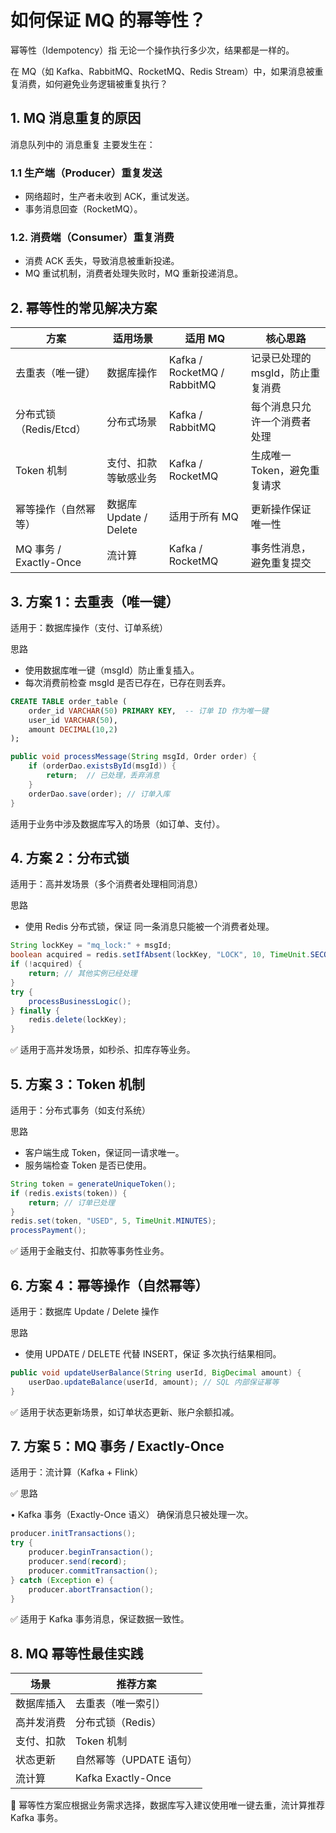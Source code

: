 # 如何保证 MQ 的幂等性？

幂等性（Idempotency）指 无论一个操作执行多少次，结果都是一样的。

在 MQ（如 Kafka、RabbitMQ、RocketMQ、Redis Stream）中，如果消息被重复消费，如何避免业务逻辑被重复执行？

## 1. MQ 消息重复的原因

消息队列中的 消息重复 主要发生在：

### 1.1 生产端（Producer）重复发送

* 网络超时，生产者未收到 ACK，重试发送。
* 事务消息回查（RocketMQ）。

### 1.2. 消费端（Consumer）重复消费

* 消费 ACK 丢失，导致消息被重新投递。
* MQ 重试机制，消费者处理失败时，MQ 重新投递消息。

## 2. 幂等性的常见解决方案

| 方案                   | 适用场景                | 适用 MQ                       | 核心思路                |
| -------------------- | ------------------- | --------------------------- | ------------------- |
| 去重表（唯一键）             | 数据库操作               | Kafka / RocketMQ / RabbitMQ | 记录已处理的 msgId，防止重复消费 |
| 分布式锁（Redis/Etcd）     | 分布式场景               | Kafka / RabbitMQ            | 每个消息只允许一个消费者处理      |
| Token 机制             | 支付、扣款等敏感业务          | Kafka / RocketMQ            | 生成唯一 Token，避免重复请求   |
| 幂等操作（自然幂等）           | 数据库 Update / Delete | 适用于所有 MQ                    | 更新操作保证唯一性           |
| MQ 事务 / Exactly-Once | 流计算                 | Kafka / RocketMQ            | 事务性消息，避免重复提交        |

## 3. 方案 1：去重表（唯一键）

适用于：数据库操作（支付、订单系统）

思路

* 使用数据库唯一键（msgId）防止重复插入。
* 每次消费前检查 msgId 是否已存在，已存在则丢弃。

```sql
CREATE TABLE order_table (
    order_id VARCHAR(50) PRIMARY KEY,  -- 订单 ID 作为唯一键
    user_id VARCHAR(50),
    amount DECIMAL(10,2)
);
```

```java
public void processMessage(String msgId, Order order) {
    if (orderDao.existsById(msgId)) {
        return;  // 已处理，丢弃消息
    }
    orderDao.save(order); // 订单入库
}
```

适用于业务中涉及数据库写入的场景（如订单、支付）。

## 4. 方案 2：分布式锁

适用于：高并发场景（多个消费者处理相同消息）

思路

* 使用 Redis 分布式锁，保证 同一条消息只能被一个消费者处理。

```java
String lockKey = "mq_lock:" + msgId;
boolean acquired = redis.setIfAbsent(lockKey, "LOCK", 10, TimeUnit.SECONDS);
if (!acquired) {
    return; // 其他实例已经处理
}
try {
    processBusinessLogic();
} finally {
    redis.delete(lockKey);
}
```

✅ 适用于高并发场景，如秒杀、扣库存等业务。

## 5. 方案 3：Token 机制

适用于：分布式事务（如支付系统）

思路

* 客户端生成 Token，保证同一请求唯一。
* 服务端检查 Token 是否已使用。

```java
String token = generateUniqueToken();
if (redis.exists(token)) {
    return; // 订单已处理
}
redis.set(token, "USED", 5, TimeUnit.MINUTES);
processPayment();
```

✅ 适用于金融支付、扣款等事务性业务。

## 6. 方案 4：幂等操作（自然幂等）

适用于：数据库 Update / Delete 操作

思路

* 使用 UPDATE / DELETE 代替 INSERT，保证 多次执行结果相同。

```java
public void updateUserBalance(String userId, BigDecimal amount) {
    userDao.updateBalance(userId, amount); // SQL 内部保证幂等
}
```

✅ 适用于状态更新场景，如订单状态更新、账户余额扣减。

## 7. 方案 5：MQ 事务 / Exactly-Once

适用于：流计算（Kafka + Flink）

✅ 思路

• Kafka 事务（Exactly-Once 语义） 确保消息只被处理一次。

```java
producer.initTransactions();
try {
    producer.beginTransaction();
    producer.send(record);
    producer.commitTransaction();
} catch (Exception e) {
    producer.abortTransaction();
}
```

✅ 适用于 Kafka 事务消息，保证数据一致性。

## 8. MQ 幂等性最佳实践

| 场景    | 推荐方案               |
| ----- | ------------------ |
| 数据库插入 | 去重表（唯一索引）          |
| 高并发消费 | 分布式锁（Redis）        |
| 支付、扣款 | Token 机制           |
| 状态更新  | 自然幂等（UPDATE 语句）    |
| 流计算   | Kafka Exactly-Once |

🚀 幂等性方案应根据业务需求选择，数据库写入建议使用唯一键去重，流计算推荐 Kafka 事务。
